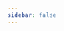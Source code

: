```yaml
---
sidebar: false
---
```

<script setup>
import { withBase, useData } from 'vitepress'
const { theme } = useData()
import ArticleList from '@/components/article/List.vue'
import Pagination from '@/components/article/Pagination.vue'
import ArticleTag from '@/components/article/Tag.vue'
const pageSize = theme.value.pageSize
let articles = theme.value.articles
const tag = 'iframe'

  articles = articles.filter(({ frontMatter: { tags = [] } }) => tags.includes('iframe'))

articles = articles.slice(3 * (1 - 1), 3 * 1)
const href = function (page) {
  return withBase(`/paging/tag/iframe/page_${page}.html`)
}
</script>
<article-tag :current-tag="'iframe'" />
<article-list :articles="articles" />
<pagination :articles="articles" :current-page="1" :page-count="1" :href="href" />
